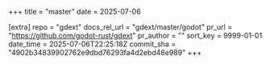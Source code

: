 +++
title = "master"
date = 2025-07-06

[extra]
repo = "gdext"
docs_rel_url = "gdext/master/godot"
pr_url = "https://github.com/godot-rust/gdext"
pr_author = ""
sort_key = 9999-01-01
date_time = 2025-07-06T22:25:18Z
commit_sha = "4902b34839902762e9dbd76293fa4d2ebd48e989"
+++


